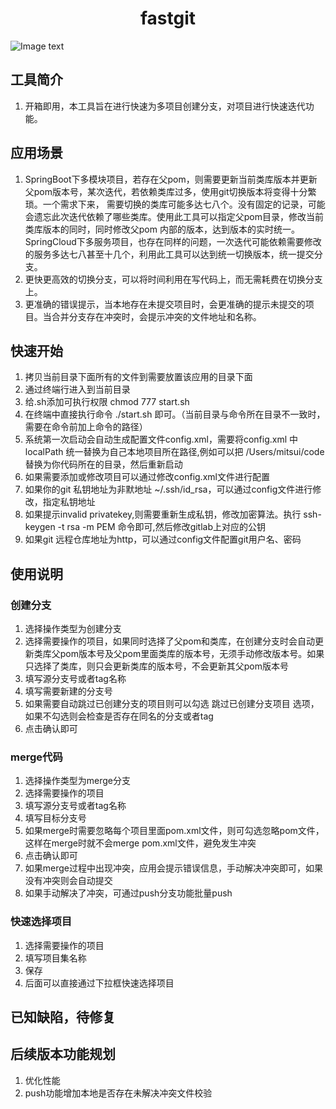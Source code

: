 <div align="center">
<h1 align="center">
fastgit
</h1>
</div>

![Image text](https://z3.ax1x.com/2021/04/26/gS9F0K.png)

## 工具简介
1. 开箱即用，本工具旨在进行快速为多项目创建分支，对项目进行快速迭代功能。
## 应用场景
1. SpringBoot下多模块项目，若存在父pom，则需要更新当前类库版本并更新父pom版本号，某次迭代，若依赖类库过多，使用git切换版本将变得十分繁琐。一个需求下来，
需要切换的类库可能多达七八个。没有固定的记录，可能会遗忘此次迭代依赖了哪些类库。使用此工具可以指定父pom目录，修改当前类库版本的同时，同时修改父pom
内部的版本，达到版本的实时统一。SpringCloud下多服务项目，也存在同样的问题，一次迭代可能依赖需要修改的服务多达七八甚至十几个，利用此工具可以达到统一切换版本，统一提交分支。
3. 更快更高效的切换分支，可以将时间利用在写代码上，而无需耗费在切换分支上。
4. 更准确的错误提示，当本地存在未提交项目时，会更准确的提示未提交的项目。当合并分支存在冲突时，会提示冲突的文件地址和名称。


## 快速开始
1. 拷贝当前目录下面所有的文件到需要放置该应用的目录下面
2. 通过终端行进入到当前目录
3. 给.sh添加可执行权限 chmod 777 start.sh
4. 在终端中直接执行命令 ./start.sh 即可。（当前目录与命令所在目录不一致时，需要在命令前加上命令的路径）
5. 系统第一次启动会自动生成配置文件config.xml，需要将config.xml 中 localPath 统一替换为自己本地项目所在路径,例如可以把 /Users/mitsui/code 替换为你代码所在的目录，然后重新启动
6. 如果需要添加或修改项目可以通过修改config.xml文件进行配置
7. 如果你的git 私钥地址为非默地址 ~/.ssh/id_rsa，可以通过config文件进行修改，指定私钥地址
8. 如果提示invalid privatekey,则需要重新生成私钥，修改加密算法。执行 ssh-keygen -t rsa -m PEM 命令即可,然后修改gitlab上对应的公钥
9. 如果git 远程仓库地址为http，可以通过config文件配置git用户名、密码


## 使用说明
### 创建分支
1. 选择操作类型为创建分支
2. 选择需要操作的项目，如果同时选择了父pom和类库，在创建分支时会自动更新类库父pom版本号及父pom里面类库的版本号，无须手动修改版本号。如果只选择了类库，则只会更新类库的版本号，不会更新其父pom版本号
3. 填写源分支号或者tag名称
4. 填写需要新建的分支号
5. 如果需要自动跳过已创建分支的项目则可以勾选 跳过已创建分支项目 选项，如果不勾选则会检查是否存在同名的分支或者tag
6. 点击确认即可

### merge代码
1. 选择操作类型为merge分支
2. 选择需要操作的项目
3. 填写源分支号或者tag名称
4. 填写目标分支号
5. 如果merge时需要忽略每个项目里面pom.xml文件，则可勾选忽略pom文件，这样在merge时就不会merge pom.xml文件，避免发生冲突
6. 点击确认即可
7. 如果merge过程中出现冲突，应用会提示错误信息，手动解决冲突即可，如果没有冲突则会自动提交
8. 如果手动解决了冲突，可通过push分支功能批量push

### 快速选择项目
1. 选择需要操作的项目
2. 填写项目集名称
3. 保存
4. 后面可以直接通过下拉框快速选择项目

## 已知缺陷，待修复

## 后续版本功能规划
1. 优化性能
2. push功能增加本地是否存在未解决冲突文件校验
